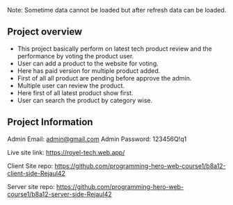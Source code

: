 Note: Sometime data cannot be loaded but after refresh data can be loaded.
## Project overview
- This project basically perform on latest tech product review and the performance by voting the product user.
- User can add a product to the website for voting.
- Here has paid version for multiple product added.
- First of all all product are pending before approve the admin. 
- Multiple user can review the product.
- Here first of all latest product show first.
- User can search the product by category wise.
## Project Information
Admin Email: admin@gmail.com
Admin Password: 123456Q!q1

Live site link: https://royel-tech.web.app/

Client Site repo: https://github.com/programming-hero-web-course1/b8a12-client-side-Rejaul42

Server site repo: https://github.com/programming-hero-web-course1/b8a12-server-side-Rejaul42

